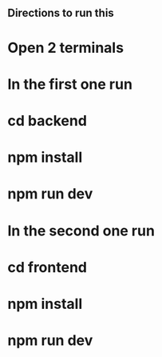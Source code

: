 ## Directions to run this

# Open 2 terminals

# In the first one run 
# cd backend
# npm install
# npm run dev

# In the second one run
# cd frontend
# npm install
# npm run dev
